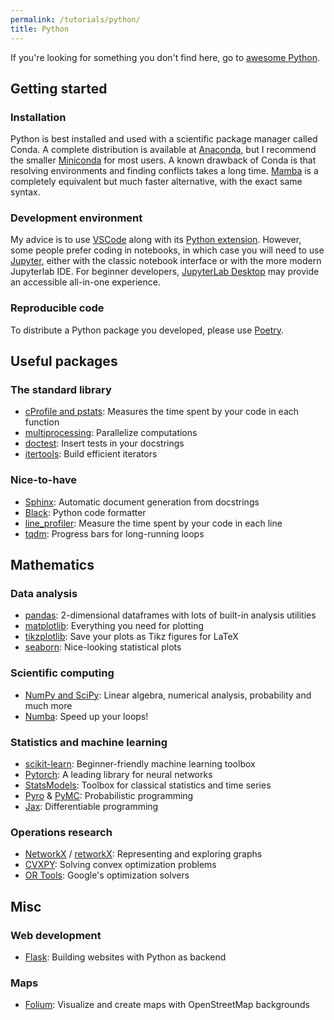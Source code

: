 ```yaml
---
permalink: /tutorials/python/
title: Python
---
```


If you're looking for something you don't find here, go to [awesome Python](https://github.com/vinta/awesome-python).

## Getting started

### Installation

Python is best installed and used with a scientific package manager called Conda. A complete distribution is available at [Anaconda](https://www.anaconda.com/), but I recommend the smaller [Miniconda](https://docs.conda.io/en/latest/miniconda.html) for most users. A known drawback of Conda is that resolving environments and finding conflicts takes a long time. [Mamba](https://github.com/mamba-org/mamba) is a completely equivalent but much faster alternative, with the exact same syntax.

### Development environment

My advice is to use [VSCode](../tutorials/vscode.md) along with its [Python extension](https://code.visualstudio.com/docs/languages/python). However, some people prefer coding in notebooks, in which case you will need to use [Jupyter](https://jupyter.org/), either with the classic notebook interface or with the more modern Jupyterlab IDE. For beginner developers, [JupyterLab Desktop](https://github.com/jupyterlab/jupyterlab-desktop) may provide an accessible all-in-one experience.

### Reproducible code

To distribute a Python package you developed, please use [Poetry](https://github.com/python-poetry/poetry).

## Useful packages

### The standard library

- [cProfile and pstats](https://docs.python.org/3/library/profile.html): Measures the time spent by your code in each function
- [multiprocessing](https://docs.python.org/3/library/multiprocessing.html): Parallelize computations
- [doctest](https://docs.python.org/3/library/doctest.html): Insert tests in your docstrings
- [itertools](https://docs.python.org/3/library/itertools.html): Build efficient iterators

### Nice-to-have

- [Sphinx](http://www.sphinx-doc.org/en/master/): Automatic document generation from docstrings
- [Black](https://black.readthedocs.io/en/stable/): Python code formatter
- [line_profiler](https://github.com/rkern/line_profiler): Measure the time spent by your code in each line
- [tqdm](https://github.com/tqdm/tqdm): Progress bars for long-running loops

## Mathematics

### Data analysis

- [pandas](https://pandas.pydata.org): 2-dimensional dataframes with lots of built-in analysis utilities
- [matplotlib](https://matplotlib.org): Everything you need for plotting
- [tikzplotlib](https://github.com/nschloe/tikzplotlib): Save your plots as Tikz figures for LaTeX
- [seaborn](https://seaborn.pydata.org): Nice-looking statistical plots

### Scientific computing

- [NumPy and SciPy](https://docs.scipy.org/doc/): Linear algebra, numerical analysis, probability and much more
- [Numba](https://github.com/numba/numba): Speed up your loops!

### Statistics and machine learning

- [scikit-learn](https://scikit-learn.org/stable/): Beginner-friendly machine learning toolbox
- [Pytorch](https://pytorch.org/): A leading library for neural networks
- [StatsModels](https://www.statsmodels.org/stable/index.html): Toolbox for classical statistics and time series
- [Pyro](http://pyro.ai) & [PyMC](https://docs.pymc.io): Probabilistic programming
- [Jax](https://github.com/google/jax): Differentiable programming

### Operations research

- [NetworkX](https://networkx.github.io) / [retworkX](https://qiskit.org/documentation/retworkx/): Representing and exploring graphs
- [CVXPY](https://www.cvxpy.org): Solving convex optimization problems
- [OR Tools](https://developers.google.com/optimization/): Google's optimization solvers

## Misc

### Web development

- [Flask](http://flask.pocoo.org): Building websites with Python as backend

### Maps

- [Folium](https://python-visualization.github.io/folium/): Visualize and create maps with OpenStreetMap backgrounds
